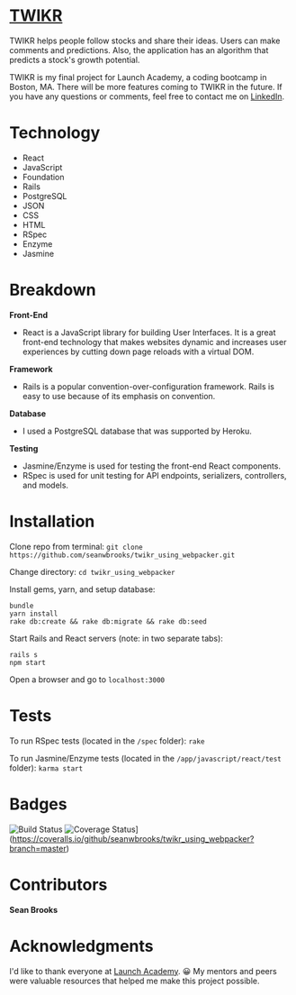 # [TWIKR](https://twikr.herokuapp.com)

TWIKR helps people follow stocks and share their ideas.  Users can make comments and predictions. Also, the application has an algorithm that predicts a stock's growth potential.

TWIKR is my final project for Launch Academy, a coding bootcamp in Boston, MA. There will be more features coming to TWIKR in the future.  If you have any questions or comments, feel free to contact me on [LinkedIn](https://www.linkedin.com/in/seanwbrooks/).

# Technology
* React
* JavaScript
* Foundation
* Rails
* PostgreSQL
* JSON
* CSS
* HTML
* RSpec
* Enzyme
* Jasmine

# Breakdown
**Front-End**
* React is a JavaScript library for building User Interfaces. It is a great front-end technology that makes websites dynamic and increases user experiences by cutting down page reloads with a virtual DOM.

**Framework**
* Rails is a popular convention-over-configuration framework. Rails is easy to use because of its emphasis on convention.  

**Database**
* I used a PostgreSQL database that was supported by Heroku.

**Testing**
* Jasmine/Enzyme is used for testing the front-end React components.
* RSpec is used for unit testing for API endpoints, serializers, controllers, and models.

# Installation
Clone repo from terminal:
`git clone https://github.com/seanwbrooks/twikr_using_webpacker.git`

Change directory:
`cd twikr_using_webpacker`

Install gems, yarn, and setup database:
```
bundle
yarn install
rake db:create && rake db:migrate && rake db:seed
```

Start Rails and React servers (note: in two separate tabs):
```
rails s
npm start
```

Open a browser and go to `localhost:3000`

# Tests
To run RSpec tests (located in the `/spec` folder):
```rake```

To run Jasmine/Enzyme tests (located in the `/app/javascript/react/test` folder):
```karma start```

# Badges
![Build Status](https://codeship.com/projects/ec276130-4de1-0135-1fe3-72fd8360efb5/status?branch=master)
![Coverage Status](https://coveralls.io/repos/github/seanwbrooks/twikr_using_webpacker/badge.svg?branch=master)](https://coveralls.io/github/seanwbrooks/twikr_using_webpacker?branch=master)

# Contributors
**Sean Brooks**

# Acknowledgments
I'd like to thank everyone at [Launch Academy](https://www.launchacademy.com/). 😀  My mentors and peers were valuable resources that helped me make this project possible.   
